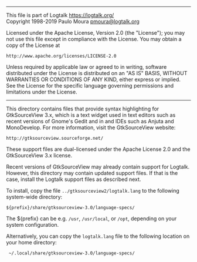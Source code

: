 ________________________________________________________________________

This file is part of Logtalk <https://logtalk.org/>  
Copyright 1998-2019 Paulo Moura <pmoura@logtalk.org>

Licensed under the Apache License, Version 2.0 (the "License");
you may not use this file except in compliance with the License.
You may obtain a copy of the License at

    http://www.apache.org/licenses/LICENSE-2.0

Unless required by applicable law or agreed to in writing, software
distributed under the License is distributed on an "AS IS" BASIS,
WITHOUT WARRANTIES OR CONDITIONS OF ANY KIND, either express or implied.
See the License for the specific language governing permissions and
limitations under the License.
________________________________________________________________________


This directory contains files that provide syntax highlighting for 
GtkSourceView 3.x, which is a text widget used in text editors such 
as recent versions of Gnome's Gedit and in and IDEs such as Anjuta 
and MonoDevelop. For more information, visit the GtkSourceView 
website:

	http://gtksourceview.sourceforge.net/


These support files are dual-licensed under the Apache License 2.0 and
the GtkSourceView 3.x license.

Recent versions of GtkSourceView may already contain support for Logtalk.
However, this directory may contain updated support files. If that is the
case, install the Logtalk support files as described next.

To install, copy the file `../gtksourceview2/logtalk.lang` to the
following system-wide directory:

	${prefix}/share/gtksourceview-3.0/language-specs/

The ${prefix} can be e.g. `/usr`, `/usr/local`, or `/opt`, depending 
on your system configuration.

Alternatively, you can copy the `logtalk.lang` file to the following 
location on your home directory:

	 ~/.local/share/gtksourceview-3.0/language-specs/
